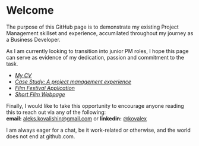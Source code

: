 # Welcome
The purpose of this GitHub page is to demonstrate my existing Project Management skillset and experience, accumilated throughout my journey as a Business Developer.  

As I am currently looking to transition into junior PM roles, I hope this page can serve as evidence of my dedication, passion and commitment to the task.  

- [*My CV*](Alex%20Kovalishin%20CV.pdf)
- [*Case Study: A project management experience*](Case%20Study%20Beder.pdf)  
- [*Film Festival Application*](Olga%20Neff%20festival%20application.pdf)
- [*Short Film Webpage*](https://whispersmovie.framer.ai)

Finally, I would like to take this opportunity to encourage anyone reading this to reach out via any of the following:  
**email:** aleks.kovalishin@gmail.com or **linkedin:** [@kovalex](https://www.linkedin.com/in/kovalex/)  

I am always eager for a chat, be it work-related or otherwise, and the world does not end at github.com.
